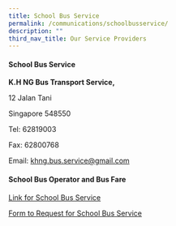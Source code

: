 ```yaml
---
title: School Bus Service
permalink: /communications/schoolbusservice/
description: ""
third_nav_title: Our Service Providers
---
```

#### **School Bus Service**


  

**K.H NG Bus Transport Service,**

[](mailto:khng.bus.service@gmail.com)

12 Jalan Tani

Singapore 548550

Tel: 62819003

Fax: 62800768

Email:&nbsp;[khng.bus.service@gmail.com](mailto:khng.bus.service@gmail.com)


#### School Bus Operator and Bus Fare 

[Link for School Bus Service](/files/school%20bus%20services.pdf)

[Form to Request for School Bus Service](/files/attachment%204%20request%20for%20school%20bus%20services_30jun23_rivps_final.pdf)